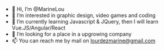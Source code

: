 - 👋 Hi, I’m @MarineLou
- 👀 I’m interested in graphic design, video games and coding
- 🌱 I’m currently learning Javascript & JQuery, then I will learn Vue.JS/Angular/React
- 💞️ I’m looking for a place in a upgrowing company
- 📫 You can reach me by mail on lourdezmarine@gmail.com
